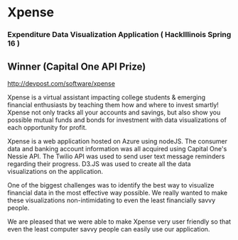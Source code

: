 # Xpense
<h3>Expenditure Data Visualization Application ( HackIllinois Spring 16 )</h3>

<h2> Winner (Capital One API Prize) </h2>

http://devpost.com/software/xpense

Xpense is a virtual assistant impacting college students & emerging financial enthusiasts by teaching them how and where to invest smartly! Xpense not only tracks all your accounts and savings, but also show you possible mutual funds and bonds for investment with data visualizations of each opportunity for profit.

Xpense is a web application hosted on Azure using nodeJS. The consumer data and banking account information was all acquired using Capital One's Nessie API. The Twilio API was used to send user text message reminders regarding their progress. D3.JS was used to create all the data visualizations on the application.

One of the biggest challenges was to identify the best way to visualize financial data in the most effective way possible. We really wanted to make these visualizations non-intimidating to even the least financially savvy people.

We are pleased that we were able to make Xpense very user friendly so that even the least computer savvy people can easily use our application.

